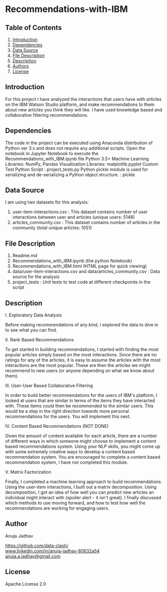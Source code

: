 # Recommendations-with-IBM

## Table of Contents
1. [Introduction](#introduction)
2. [Dependencies](#dependencies)
3. [Data Source](#data)
4. [File Description](#files)
5. [Description](#description)
6. [Authors](#authors)
7. [License](#license)

<a name="introduction"></a>
## Introduction

For this project I have analyzed the interactions that users have with articles on the IBM Watson Studio platform, and make recommendations to them about new articles you think they will like. I have used knowledge based and collaborative filtering recommendations. 

<a name="dependencies"></a>
## Dependencies
The code in the project can be executed using Anaconda distribution of Python ver 3.x and does not require any additional scripts.
Open the notebook in Jupyter Notebook to execute the Recommendations_with_IBM.ipynb file
Python 3.5+
Machine Learning Libraries: NumPy, Pandas
Visualization Libraries: matplotlib.pyplot
Custom Test Python Script : project_tests.py
Python pickle module is used for serializing and de-serializing a Python object structure. : pickle

<a name="data"></a>
## Data Source
I am using two datasets for this analysis:
1. user-item-interactions.csv : This dataset contains number of user interactions between user and articles (unique users: 5148)
2. articles_community.csv : This dataset contains number of articles in the community (total unique articles: 1051)

<a name="files"></a>
## File Description
1. Readme.md
2. Recommendations_with_IBM.ipynb (the python Notebook)
3. Recommendations_with_IBM.html (HTML page for quick viewing)
4. data/user-item-interactions.csv and data/articles_community.csv : Data source for the analysis
5. project_tests : Unit tests to test code at different checkpoints in the script

<a name="descripton"></a>
## Description
I. Exploratory Data Analysis

Before making recommendations of any kind, I explored the data to dive in to see what you can find. 

II. Rank Based Recommendations

To get started in building recommendations, I started with finding the most popular articles simply based on the most interactions. Since there are no ratings for any of the articles, it is easy to assume the articles with the most interactions are the most popular. These are then the articles we might recommend to new users (or anyone depending on what we know about them).

III. User-User Based Collaborative Filtering

In order to build better recommendations for the users of IBM's platform, I looked at users that are similar in terms of the items they have interacted with. These items could then be recommended to the similar users. This would be a step in the right direction towards more personal recommendations for the users. You will implement this next.

IV. Content Based Recommendations (NOT DONE)

Given the amount of content available for each article, there are a number of different ways in which someone might choose to implement a content based recommendations system. Using your NLP skills, you might come up with some extremely creative ways to develop a content based recommendation system. You are encouraged to complete a content based recommendation system, I have not completed this module.

V. Matrix Factorization

Finally, I completed a machine learning approach to build recommendations. Using the user-item interactions, I built out a matrix decomposition. Using decomposition, I got an idea of how well you can predict new articles an individual might interact with (spoiler alert - it isn't great). I finally discussed which methods to use moving forward, and how to test how well the recommendations are working for engaging users.

<a name="authors"></a>
## Author

Anuja Jadhav

https://github.com/data-clash/
<br>www.linkedin.com/in/anuja-jadhav-80632a54
<br>anuja.a.jadhav@gmail.com

<a name="license"></a>
## License
Apache License 2.0


